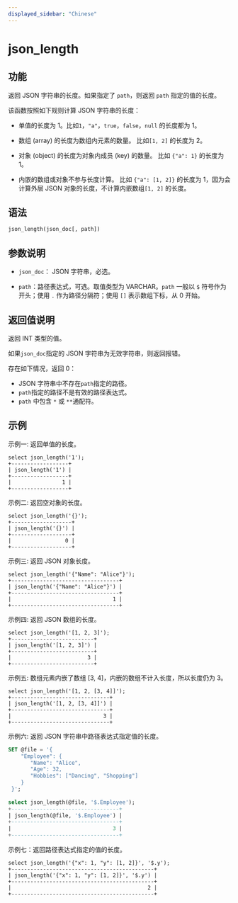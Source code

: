 ```yaml
---
displayed_sidebar: "Chinese"
---
```


# json_length

## 功能

返回 JSON 字符串的长度。如果指定了 `path`，则返回 `path` 指定的值的长度。

该函数按照如下规则计算 JSON 字符串的长度：

- 单值的长度为 1。比如`1`，`"a"`，`true`，`false`，`null` 的长度都为 1。

- 数组 (array) 的长度为数组内元素的数量。 比如`[1, 2]` 的长度为 2。

- 对象 (object) 的长度为对象内成员 (key) 的数量。 比如 `{"a": 1}` 的长度为 1。

- 内嵌的数组或对象不参与长度计算。 比如 `{"a": [1, 2]}` 的长度为 1，因为会计算外层 JSON 对象的长度，不计算内嵌数组`[1, 2]` 的长度。

## 语法

```SQL
json_length(json_doc[, path])
```

## 参数说明

- `json_doc`： JSON 字符串，必选。

- `path`：路径表达式，可选。取值类型为 VARCHAR。`path` 一般以 `$` 符号作为开头；使用 `.` 作为路径分隔符；使用 `[]` 表示数组下标，从 0 开始。

## 返回值说明

返回 INT 类型的值。

如果`json_doc`指定的 JSON 字符串为无效字符串，则返回报错。

存在如下情况，返回 0：

- JSON 字符串中不存在`path`指定的路径。
- `path`指定的路径不是有效的路径表达式。
- `path` 中包含 `*` 或 `**`通配符。

## 示例

示例一: 返回单值的长度。

```Plain
select json_length('1');
+------------------+
| json_length('1') |
+------------------+
|                1 |
+------------------+
```

示例二: 返回空对象的长度。

```Plain
select json_length('{}');
+-------------------+
| json_length('{}') |
+-------------------+
|                 0 |
+-------------------+
```

示例三: 返回 JSON 对象长度。

```Plain
select json_length('{"Name": "Alice"}');
+----------------------------------+
| json_length('{"Name": "Alice"}') |
+----------------------------------+
|                                1 |
+----------------------------------+
```

示例四: 返回 JSON 数组的长度。

```plain text
select json_length('[1, 2, 3]');
+--------------------------+
| json_length('[1, 2, 3]') |
+--------------------------+
|                        3 |
+--------------------------+
```

示例五: 数组元素内嵌了数组 [3, 4]，内嵌的数组不计入长度，所以长度仍为 3。

```plain text
select json_length('[1, 2, [3, 4]]');
+-------------------------------+
| json_length('[1, 2, [3, 4]]') |
+-------------------------------+
|                             3 |
+-------------------------------+
```

示例六: 返回 JSON 字符串中路径表达式指定值的长度。

```SQL
SET @file = '{  
    "Employee": {    
       "Name": "Alice", 
       "Age": 32,
       "Hobbies": ["Dancing", "Shopping"]  
    }
 }';
 
select json_length(@file, '$.Employee');
+----------------------------------+
| json_length(@file, '$.Employee') |
+----------------------------------+
|                                3 |
+----------------------------------+
```

示例七：返回路径表达式指定的值的长度。

```plain text
select json_length('{"x": 1, "y": [1, 2]}', '$.y');
+---------------------------------------------+
| json_length('{"x": 1, "y": [1, 2]}', '$.y') |
+---------------------------------------------+
|                                           2 |
+---------------------------------------------+
```

